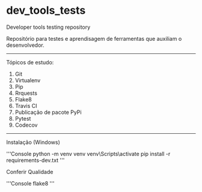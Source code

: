 # dev_tools_tests

Developer tools testing repository

Repositório para testes e aprendisagem de ferramentas que auxiliam o desenvolvedor.

---

Tópicos de estudo:

1. Git
2. Virtualenv
3. Pip
4. Rrquests
5. Flake8
6. Travis CI
7. Publicação de pacote PyPi
8. Pytest
9. Codecov

---

Instalação (Windows)

'''Console
python -m venv venv
venv\Scripts\activate
pip install -r requirements-dev.txt
'''

Conferir Qualidade

'''Console
flake8
'''
